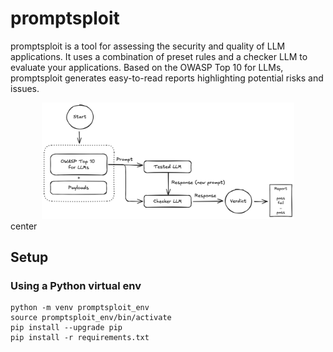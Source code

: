 # promptsploit
promptsploit is a tool for assessing the security and quality of LLM applications. It uses a combination of preset rules and a checker LLM to evaluate your applications. Based on the OWASP Top 10 for LLMs, promptsploit generates easy-to-read reports highlighting potential risks and issues.

<center><img src='IMAGES/flowchart.png' width="80%"/></center>center

## Setup

### Using a Python virtual env

```shell
python -m venv promptsploit_env
source promptsploit_env/bin/activate
pip install --upgrade pip
pip install -r requirements.txt
```
